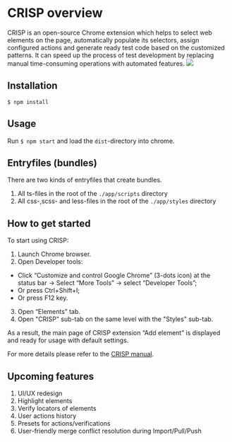 # CRISP overview

CRISP is an open-source Chrome extension which helps to select web elements on the page, automatically populate its selectors, assign configured actions and generate ready test code based on the customized patterns. It can speed up the process of test development by replacing manual time-consuming operations with automated features.
![](./docs/overview.gif)
## Installation

```
$ npm install
```

## Usage

Run `$ npm start` and load the `dist`-directory into chrome.

## Entryfiles (bundles)

There are two kinds of entryfiles that create bundles.

1. All ts-files in the root of the `./app/scripts` directory
2. All css-,scss- and less-files in the root of the `./app/styles` directory

## How to get started

To start using CRISP:
1. Launch Chrome browser.
2. Open Developer tools:
- Click “Customize and control Google Chrome” (3-dots icon)  at the status bar -> Select “More Tools” -> select “Developer Tools”;
- Or press Ctrl+Shift+I;
- Or press F12 key.
3. Open “Elements” tab.
4. Open "CRISP" sub-tab on the same level with the "Styles" sub-tab.

As a result, the main page of CRISP extension “Add element” is displayed and ready for usage with default settings.

For more details please refer to the [CRISP manual](./docs/crisp-help.md).

## Upcoming features

1. UI/UX redesign
2. Highlight elements
3. Verify locators of elements
4. User actions history
5. Presets for actions/verifications
6. User-friendly merge conflict resolution during Import/Pull/Push